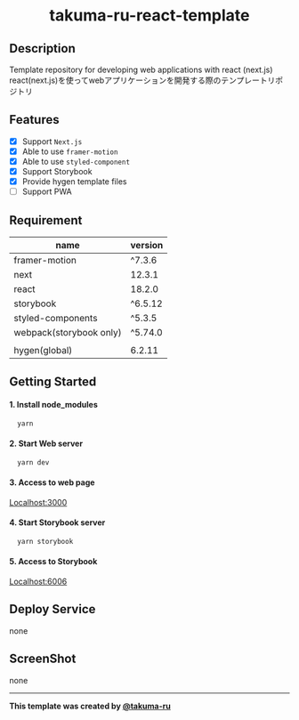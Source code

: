 # <div style="text-align: center;">takuma-ru-react-template</div>
<!-- <p align="center">
  <img src="/static/icon.png"  width="256" height="256" alt="nuxt-firebase logo">
</p> -->

## Description
Template repository for developing web applications with react (next.js)<br>
react(next.js)を使ってwebアプリケーションを開発する際のテンプレートリポジトリ

## Features
- [x] Support `Next.js`
- [x] Able to use `framer-motion`
- [x] Able to use `styled-component`
- [x] Support Storybook
- [x] Provide hygen template files
- [ ] Support PWA

## Requirement
| name | version |
| ------------- | ------------- |
| framer-motion | ^7.3.6 |
| next | 12.3.1 |
| react  | 18.2.0 |
| storybook | ^6.5.12 |
| styled-components | ^5.3.5 |
| webpack(storybook only) | ^5.74.0 |
|  |  |
| hygen(global) | 6.2.11 |

## Getting Started
#### 1. Install node_modules
  ```md
    yarn
  ```

#### 2. Start Web server
  ```md
    yarn dev
  ```

#### 3. Access to web page
  [Localhost:3000](http://localhost:3000/)


#### 4. Start Storybook server
  ```md
    yarn storybook
  ```

#### 5. Access to Storybook
  [Localhost:6006](http://localhost:3000/)

## Deploy Service
none

## ScreenShot
none

----

**This template was created by [@takuma-ru](https://github.com/takuma-ru)**
